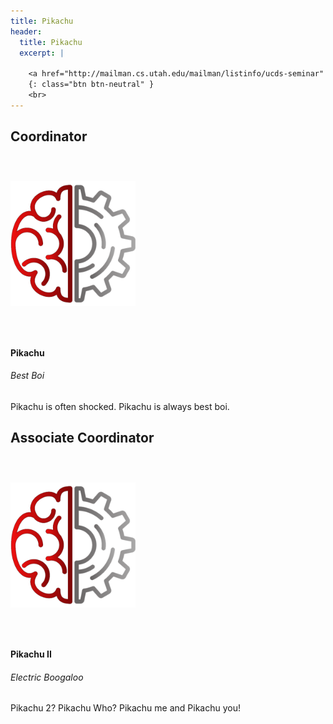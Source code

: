 ```yaml
---
title: Pikachu
header:
  title: Pikachu
  excerpt: |
  
    <a href="http://mailman.cs.utah.edu/mailman/listinfo/ucds-seminar" target="_blank">join our mailing list</a>
    {: class="btn btn-neutral" }
    <br>
---
```

<!-- For images of coordinators -->
<style>
img.coordinator {
  width: 200px;
  height: 286px;
  object-fit: cover;
}
</style>

<!-- For the place-holder image for those who haven't given an image -->
<style>
img.default {
  width: 200px;
  height: 286px;
  object-fit: contain;
}
</style>

<!-- The table of Coordinators -->
<div style="margin-bottom: 1rem">
  <h2 style="margin-bottom: 1rem">Coordinator</h2>
  <div class="row" style="margin-bottom: 1rem">
    <div class="col-lg-3">
      <img src="/assets/img/club_photos/ClubLogo.png" alt="Picture of Pikachu" class="rounded shadow default">
    </div>
    <div class="col-lg-9">
        <h4>Pikachu</h4>
        <h6>Best Boi</h6>
      <p>Pikachu is often shocked. Pikachu is always best boi.</p>
    </div>
  </div>
  
  <div style="margin-bottom: 1rem">
  <h2 style="margin-bottom: 1rem">Associate Coordinator</h2>
  <div class="row" style="margin-bottom: 1rem">
    <div class="col-lg-3">
      <img src="/assets/img/club_photos/ClubLogo.png" alt="Picture of Pikachu II" class="rounded shadow default">
    </div>
    <div class="col-lg-9">
        <h4>Pikachu II</h4>
        <h6>Electric Boogaloo</h6>
      <p>Pikachu 2? Pikachu Who? Pikachu me and Pikachu you!</p>
    </div>
  </div>
</div>